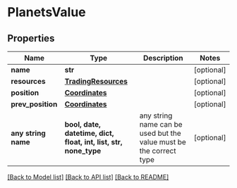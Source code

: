 # PlanetsValue


## Properties
Name | Type | Description | Notes
------------ | ------------- | ------------- | -------------
**name** | **str** |  | [optional] 
**resources** | [**TradingResources**](TradingResources.md) |  | [optional] 
**position** | [**Coordinates**](Coordinates.md) |  | [optional] 
**prev_position** | [**Coordinates**](Coordinates.md) |  | [optional] 
**any string name** | **bool, date, datetime, dict, float, int, list, str, none_type** | any string name can be used but the value must be the correct type | [optional]

[[Back to Model list]](../README.md#documentation-for-models) [[Back to API list]](../README.md#documentation-for-api-endpoints) [[Back to README]](../README.md)


